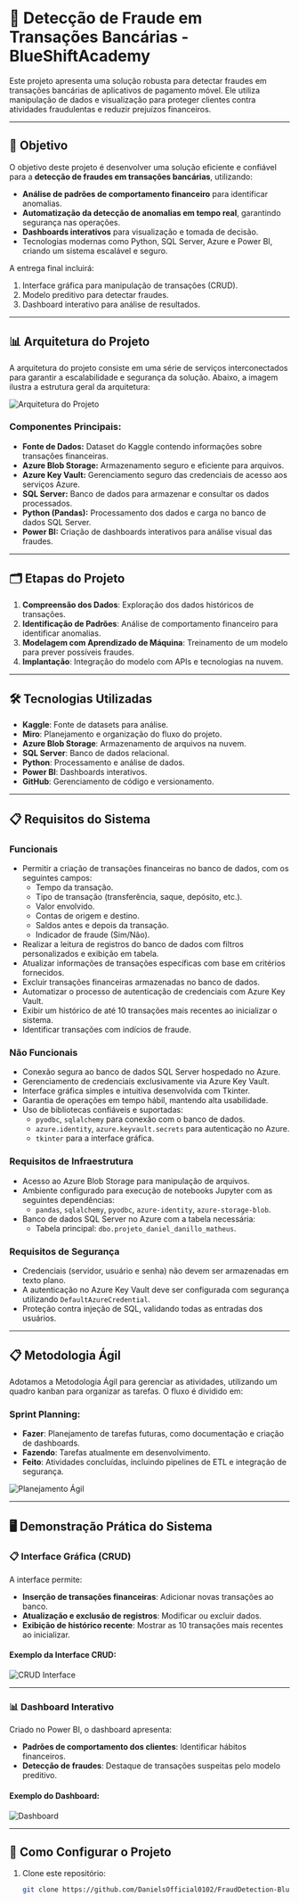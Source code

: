 # 🚨 Detecção de Fraude em Transações Bancárias - BlueShiftAcademy

Este projeto apresenta uma solução robusta para detectar fraudes em transações bancárias de aplicativos de pagamento móvel. Ele utiliza manipulação de dados e visualização para proteger clientes contra atividades fraudulentas e reduzir prejuízos financeiros.

---

## 🎯 **Objetivo**

O objetivo deste projeto é desenvolver uma solução eficiente e confiável para a **detecção de fraudes em transações bancárias**, utilizando:

- **Análise de padrões de comportamento financeiro** para identificar anomalias.
- **Automatização da detecção de anomalias em tempo real**, garantindo segurança nas operações.
- **Dashboards interativos** para visualização e tomada de decisão.
- Tecnologias modernas como Python, SQL Server, Azure e Power BI, criando um sistema escalável e seguro.

A entrega final incluirá:
1. Interface gráfica para manipulação de transações (CRUD).
2. Modelo preditivo para detectar fraudes.
3. Dashboard interativo para análise de resultados.

---

## 📊 **Arquitetura do Projeto**

A arquitetura do projeto consiste em uma série de serviços interconectados para garantir a escalabilidade e segurança da solução. Abaixo, a imagem ilustra a estrutura geral da arquitetura:

![Arquitetura do Projeto](Imagens/Arquitetura_Do_Projeto.png)

### **Componentes Principais:**  
- **Fonte de Dados:** Dataset do Kaggle contendo informações sobre transações financeiras.  
- **Azure Blob Storage:** Armazenamento seguro e eficiente para arquivos.  
- **Azure Key Vault:** Gerenciamento seguro das credenciais de acesso aos serviços Azure.  
- **SQL Server:** Banco de dados para armazenar e consultar os dados processados.  
- **Python (Pandas):** Processamento dos dados e carga no banco de dados SQL Server.  
- **Power BI:** Criação de dashboards interativos para análise visual das fraudes.

---

## 🗂️ **Etapas do Projeto**

1. **Compreensão dos Dados**: Exploração dos dados históricos de transações.
2. **Identificação de Padrões**: Análise de comportamento financeiro para identificar anomalias.
3. **Modelagem com Aprendizado de Máquina**: Treinamento de um modelo para prever possíveis fraudes.
4. **Implantação**: Integração do modelo com APIs e tecnologias na nuvem.

---

## 🛠️ **Tecnologias Utilizadas**

- **Kaggle**: Fonte de datasets para análise.
- **Miro**: Planejamento e organização do fluxo do projeto.
- **Azure Blob Storage**: Armazenamento de arquivos na nuvem.
- **SQL Server**: Banco de dados relacional.
- **Python**: Processamento e análise de dados.
- **Power BI**: Dashboards interativos.
- **GitHub**: Gerenciamento de código e versionamento.

---

## 📋 **Requisitos do Sistema**

### **Funcionais**
- Permitir a criação de transações financeiras no banco de dados, com os seguintes campos:
  - Tempo da transação.
  - Tipo de transação (transferência, saque, depósito, etc.).
  - Valor envolvido.
  - Contas de origem e destino.
  - Saldos antes e depois da transação.
  - Indicador de fraude (Sim/Não).
- Realizar a leitura de registros do banco de dados com filtros personalizados e exibição em tabela.
- Atualizar informações de transações específicas com base em critérios fornecidos.
- Excluir transações financeiras armazenadas no banco de dados.
- Automatizar o processo de autenticação de credenciais com Azure Key Vault.
- Exibir um histórico de até 10 transações mais recentes ao inicializar o sistema.
- Identificar transações com indícios de fraude.

### **Não Funcionais**
- Conexão segura ao banco de dados SQL Server hospedado no Azure.
- Gerenciamento de credenciais exclusivamente via Azure Key Vault.
- Interface gráfica simples e intuitiva desenvolvida com Tkinter.
- Garantia de operações em tempo hábil, mantendo alta usabilidade.
- Uso de bibliotecas confiáveis e suportadas:
  - `pyodbc`, `sqlalchemy` para conexão com o banco de dados.
  - `azure.identity`, `azure.keyvault.secrets` para autenticação no Azure.
  - `tkinter` para a interface gráfica.

### **Requisitos de Infraestrutura**
- Acesso ao Azure Blob Storage para manipulação de arquivos.
- Ambiente configurado para execução de notebooks Jupyter com as seguintes dependências:
  - `pandas`, `sqlalchemy`, `pyodbc`, `azure-identity`, `azure-storage-blob`.
- Banco de dados SQL Server no Azure com a tabela necessária:
  - Tabela principal: `dbo.projeto_daniel_danillo_matheus`.

### **Requisitos de Segurança**
- Credenciais (servidor, usuário e senha) não devem ser armazenadas em texto plano.
- A autenticação no Azure Key Vault deve ser configurada com segurança utilizando `DefaultAzureCredential`.
- Proteção contra injeção de SQL, validando todas as entradas dos usuários.

---

## 📋 **Metodologia Ágil**

Adotamos a Metodologia Ágil para gerenciar as atividades, utilizando um quadro kanban para organizar as tarefas. O fluxo é dividido em:

### Sprint Planning:
- **Fazer**: Planejamento de tarefas futuras, como documentação e criação de dashboards.
- **Fazendo**: Tarefas atualmente em desenvolvimento.
- **Feito**: Atividades concluídas, incluindo pipelines de ETL e integração de segurança.

![Planejamento Ágil](Imagens/Planejamento.jpg)

---

## 🖥️ **Demonstração Prática do Sistema**

### 📋 **Interface Gráfica (CRUD)**
A interface permite:
- **Inserção de transações financeiras**: Adicionar novas transações ao banco.
- **Atualização e exclusão de registros**: Modificar ou excluir dados.
- **Exibição de histórico recente**: Mostrar as 10 transações mais recentes ao inicializar.

#### Exemplo da Interface CRUD:
![CRUD Interface](Imagens/Crud.png)

---

### 📊 **Dashboard Interativo**
Criado no Power BI, o dashboard apresenta:
- **Padrões de comportamento dos clientes**: Identificar hábitos financeiros.
- **Detecção de fraudes**: Destaque de transações suspeitas pelo modelo preditivo.

#### Exemplo do Dashboard:
![Dashboard](Imagens/Dashboard.png)

---

## 🚀 **Como Configurar o Projeto**

1. Clone este repositório:
   ```bash
   git clone https://github.com/DanielsOfficial0102/FraudDetection-BlueShiftAcademy.git

